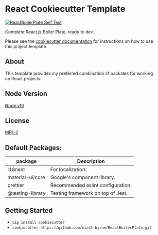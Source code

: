 # React Cookiecutter Template

[![ReactBoilerPlate Self Test](https://github.com/niall-byrne/ReactBoilerPlate/workflows/ReactBoilerPlate%20Self%20Test/badge.svg)](https://github.com/niall-byrne/ReactBoilerPlate/actions)

Complete React.js Boiler Plate, ready to dev.

Please see the [cookiecutter documentation](https://cookiecutter.readthedocs.io/) for instructions on how to use this project template.

## About

This template provides my preferred combination of packates for working on React projects.

## Node Version

[Node v10](https://nodejs.org/dist/latest-v10.x/)

## License

[MPL-2](LICENSE)

## Default Packages:

| package          | Description                       |
| ---------------- | --------------------------------- |
| i18next          | For localization.                 |
| material-ui/core | Google's component library.       |
| prettier         | Recommended eslint configuration. |
| @testing-library | Testing framework on top of Jest. |

## Getting Started

- `pip install cookiecutter`
- `cookiecutter https://github.com/niall-byrne/ReactBoilerPlate.git`
